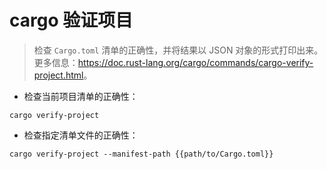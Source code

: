 # cargo 验证项目

> 检查 `Cargo.toml` 清单的正确性，并将结果以 JSON 对象的形式打印出来。
> 更多信息：<https://doc.rust-lang.org/cargo/commands/cargo-verify-project.html>。

- 检查当前项目清单的正确性：

`cargo verify-project`

- 检查指定清单文件的正确性：

`cargo verify-project --manifest-path {{path/to/Cargo.toml}}`